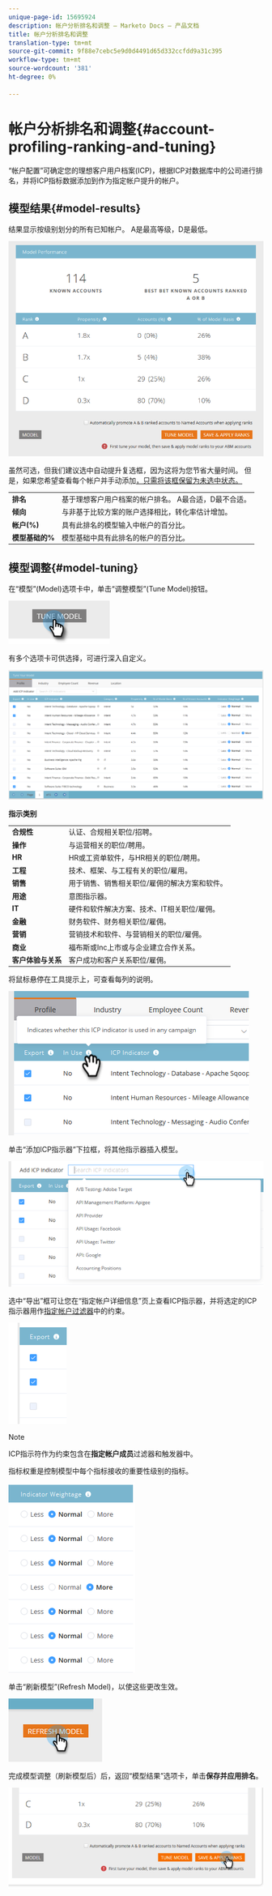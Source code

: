 ```yaml
---
unique-page-id: 15695924
description: 帐户分析排名和调整 — Marketo Docs — 产品文档
title: 帐户分析排名和调整
translation-type: tm+mt
source-git-commit: 9f88e7cebc5e9d0d4491d65d332ccfdd9a31c395
workflow-type: tm+mt
source-wordcount: '381'
ht-degree: 0%

---
```



# 帐户分析排名和调整{#account-profiling-ranking-and-tuning}

“帐户配置”可确定您的理想客户用户档案(ICP)，根据ICP对数据库中的公司进行排名，并将ICP指标数据添加到作为指定帐户提升的帐户。

## 模型结果{#model-results}

结果显示按级别划分的所有已知帐户。 A是最高等级，D是最低。

![](assets/results.png)

虽然可选，但我们建议选中自动提升复选框，因为这将为您节省大量时间。 但是，如果您希望查看每个帐户并手动添加[，只需将该框保留为未选中状态。](/help/marketo/product-docs/target-account-management/target/named-accounts/discover-accounts.md#discover-crm-accounts)

<table> 
 <tbody> 
  <tr> 
   <td><strong>排名</strong></td> 
   <td> 
    <div>
      基于理想客户用户档案的帐户排名。 A最合适，D最不合适。 
    </div></td> 
  </tr> 
  <tr> 
   <td><strong>倾向</strong></td> 
   <td> 
    <div>
      与非基于比较方案的账户选择相比，转化率估计增加。 
    </div></td> 
  </tr> 
  <tr> 
   <td><strong>帐户(%)</strong></td> 
   <td> 
    <div>
      具有此排名的模型输入中帐户的百分比。 
    </div></td> 
  </tr> 
  <tr> 
   <td><strong>模型基础的%</strong></td> 
   <td> 
    <div>
      模型基础中具有此排名的帐户的百分比。 
    </div></td> 
  </tr> 
 </tbody> 
</table>

## 模型调整{#model-tuning}

在“模型”(Model)选项卡中，单击“调整模型”(Tune Model)按钮。

![](assets/two.png)

有多个选项卡可供选择，可进行深入自定义。

![](assets/tuning-page.png)

**指示类别**

<table> 
 <tbody> 
  <tr> 
   <td><strong>合规性</strong></td> 
   <td> 
    <div>
      认证、合规相关职位/招聘。 
    </div></td> 
  </tr> 
  <tr> 
   <td><strong>操作</strong></td> 
   <td> 
    <div>
      与运营相关的职位/聘用。 
    </div></td> 
  </tr> 
  <tr> 
   <td><strong>HR</strong></td> 
   <td> 
    <div>
      HR或工资单软件，与HR相关的职位/聘用。
    </div></td> 
  </tr> 
  <tr> 
   <td><strong>工程</strong></td> 
   <td> 
    <div>
      技术、框架、与工程有关的职位/雇用。 
    </div></td> 
  </tr> 
  <tr> 
   <td><strong>销售</strong></td> 
   <td> 
    <div>
      用于销售、销售相关职位/雇佣的解决方案和软件。 
    </div></td> 
  </tr> 
  <tr> 
   <td><strong>用途</strong></td> 
   <td> 
    <div>
      意图指示器。 
    </div></td> 
  </tr> 
  <tr> 
   <td><strong>IT</strong></td> 
   <td> 
    <div>
      硬件和软件解决方案、技术、IT相关职位/雇佣。
    </div></td> 
  </tr> 
  <tr> 
   <td><strong>金融</strong></td> 
   <td> 
    <div>
      财务软件、财务相关职位/雇佣。 
    </div></td> 
  </tr> 
  <tr> 
   <td><strong>营销</strong></td> 
   <td> 
    <div>
      营销技术和软件、与营销相关的职位/雇佣。 
    </div></td> 
  </tr> 
  <tr> 
   <td><strong>商业</strong></td> 
   <td> 
    <div>
      福布斯或Inc上市或与企业建立合作关系。 
    </div></td> 
  </tr> 
  <tr> 
   <td><strong>客户体验与关系</strong></td> 
   <td> 
    <div>
      客户成功和客户关系职位/雇佣。
    </div></td> 
  </tr> 
 </tbody> 
</table>

将鼠标悬停在工具提示上，可查看每列的说明。

![](assets/tool-tip.png)

单击“添加ICP指示器”下拉框，将其他指示器插入模型。

![](assets/add-icp.png)

选中“导出”框可让您在“指定帐户详细信息”页上查看ICP指示器，并将选定的ICP指示器用作[指定帐户过滤器](/help/marketo/product-docs/target-account-management/engage/account-filters.md)中的约束。

![](assets/export.png)

>[!NOTE]
>
>ICP指示符作为约束包含在&#x200B;**指定帐户成员**&#x200B;过滤器和触发器中。

指标权重是控制模型中每个指标接收的重要性级别的指标。

![](assets/weightage.png)

单击“刷新模型”(Refresh Model)，以使这些更改生效。

![](assets/refresh-button.png)

完成模型调整（刷新模型后）后，返回“模型结果”选项卡，单击&#x200B;**保存并应用排名**。

![](assets/ranks.png)
